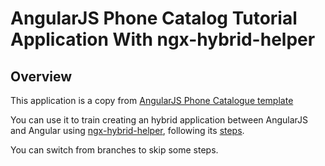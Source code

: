 # AngularJS Phone Catalog Tutorial Application With ngx-hybrid-helper


## Overview

This application is a copy from [AngularJS Phone Catalogue template][angular-phonecat]

You can use it to train creating an hybrid application between AngularJS and Angular using [ngx-hybrid-helper][ngx-hybrid-helper], following its [steps][ngx-hybrid-helper-rm].

You can switch from branches to skip some steps.


[angular-phonecat]: https://github.com/angular/angular-phonecat
[ngx-hybrid-helper]: https://github.com/jRichardeau/ngx-hybrid-helper
[ngx-hybrid-helper-rm]: https://github.com/jRichardeau/ngx-hybrid-helper/blob/master/README.md
